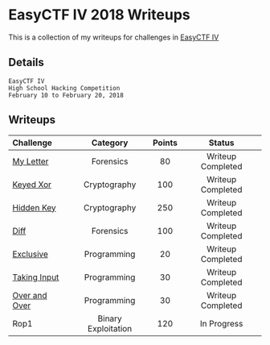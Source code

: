 # EasyCTF IV 2018 Writeups

This is a collection of my writeups for challenges in [EasyCTF IV](https://www.easyctf.com/)

## Details

```
EasyCTF IV
High School Hacking Competition
February 10 to February 20, 2018
```

## Writeups

| Challenge | Category | Points | Status |
| :--- | :---: | :---: | :---: |
| [My Letter](https://github.com/goelp14/EasyCTF-Writeups-2018-Final/blob/master/Finished/My-Letter.md) | Forensics | 80 | Writeup Completed |
| [Keyed Xor](https://github.com/goelp14/EasyCTF-Writeups-2018-Final/blob/master/Finished/Keyed-XOR.md) | Cryptography | 100 | Writeup Completed |
| [Hidden Key](https://github.com/goelp14/EasyCTF-Writeups-2018-Final/blob/master/Finished/Hidden-Key.md) | Cryptography | 250 | Writeup Completed |
| [Diff](https://github.com/goelp14/EasyCTF-Writeups-2018-Final/blob/master/Finished/Diff.md) | Forensics | 100 | Writeup Completed |
| [Exclusive](https://github.com/goelp14/EasyCTF-Writeups-2018-Final/blob/master/programming/exclusive.md) | Programming | 20 | Writeup Completed |
| [Taking Input](https://github.com/goelp14/EasyCTF-Writeups-2018-Final/blob/master/programming/taking-input.md) | Programming | 30 | Writeup Completed |
| [Over and Over](https://github.com/goelp14/EasyCTF-Writeups-2018-Final/blob/master/programming/over-and-over.md) | Programming | 30 | Writeup Completed |
| Rop1 | Binary Exploitation | 120 | In Progress |



